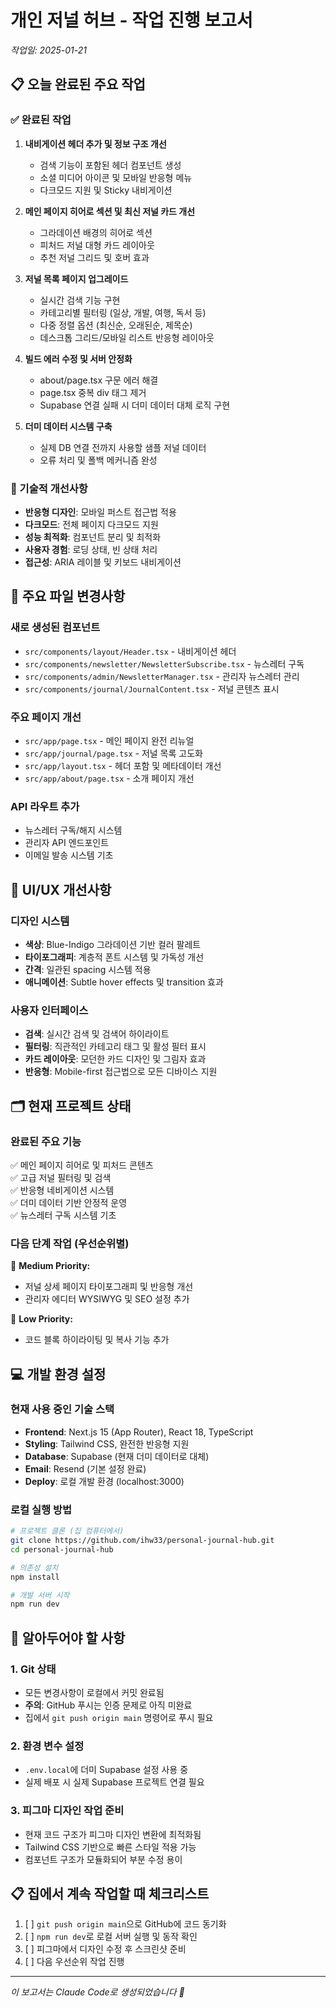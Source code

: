 # 개인 저널 허브 - 작업 진행 보고서
*작업일: 2025-01-21*

## 📋 오늘 완료된 주요 작업

### ✅ 완료된 작업
1. **내비게이션 헤더 추가 및 정보 구조 개선**
   - 검색 기능이 포함된 헤더 컴포넌트 생성
   - 소셜 미디어 아이콘 및 모바일 반응형 메뉴
   - 다크모드 지원 및 Sticky 내비게이션

2. **메인 페이지 히어로 섹션 및 최신 저널 카드 개선**
   - 그라데이션 배경의 히어로 섹션
   - 피처드 저널 대형 카드 레이아웃
   - 추천 저널 그리드 및 호버 효과

3. **저널 목록 페이지 업그레이드**
   - 실시간 검색 기능 구현
   - 카테고리별 필터링 (일상, 개발, 여행, 독서 등)
   - 다중 정렬 옵션 (최신순, 오래된순, 제목순)
   - 데스크톱 그리드/모바일 리스트 반응형 레이아웃

4. **빌드 에러 수정 및 서버 안정화**
   - about/page.tsx 구문 에러 해결
   - page.tsx 중복 div 태그 제거
   - Supabase 연결 실패 시 더미 데이터 대체 로직 구현

5. **더미 데이터 시스템 구축**
   - 실제 DB 연결 전까지 사용할 샘플 저널 데이터
   - 오류 처리 및 폴백 메커니즘 완성

### 🔧 기술적 개선사항
- **반응형 디자인**: 모바일 퍼스트 접근법 적용
- **다크모드**: 전체 페이지 다크모드 지원
- **성능 최적화**: 컴포넌트 분리 및 최적화
- **사용자 경험**: 로딩 상태, 빈 상태 처리
- **접근성**: ARIA 레이블 및 키보드 내비게이션

## 📁 주요 파일 변경사항

### 새로 생성된 컴포넌트
- `src/components/layout/Header.tsx` - 내비게이션 헤더
- `src/components/newsletter/NewsletterSubscribe.tsx` - 뉴스레터 구독
- `src/components/admin/NewsletterManager.tsx` - 관리자 뉴스레터 관리
- `src/components/journal/JournalContent.tsx` - 저널 콘텐츠 표시

### 주요 페이지 개선
- `src/app/page.tsx` - 메인 페이지 완전 리뉴얼
- `src/app/journal/page.tsx` - 저널 목록 고도화
- `src/app/layout.tsx` - 헤더 포함 및 메타데이터 개선
- `src/app/about/page.tsx` - 소개 페이지 개선

### API 라우트 추가
- 뉴스레터 구독/해지 시스템
- 관리자 API 엔드포인트
- 이메일 발송 시스템 기초

## 🎨 UI/UX 개선사항

### 디자인 시스템
- **색상**: Blue-Indigo 그라데이션 기반 컬러 팔레트
- **타이포그래피**: 계층적 폰트 시스템 및 가독성 개선
- **간격**: 일관된 spacing 시스템 적용
- **애니메이션**: Subtle hover effects 및 transition 효과

### 사용자 인터페이스
- **검색**: 실시간 검색 및 검색어 하이라이트
- **필터링**: 직관적인 카테고리 태그 및 활성 필터 표시
- **카드 레이아웃**: 모던한 카드 디자인 및 그림자 효과
- **반응형**: Mobile-first 접근법으로 모든 디바이스 지원

## 🗂️ 현재 프로젝트 상태

### 완료된 주요 기능
✅ 메인 페이지 히어로 및 피처드 콘텐츠  
✅ 고급 저널 필터링 및 검색  
✅ 반응형 네비게이션 시스템  
✅ 더미 데이터 기반 안정적 운영  
✅ 뉴스레터 구독 시스템 기초  

### 다음 단계 작업 (우선순위별)
🔄 **Medium Priority:**
- 저널 상세 페이지 타이포그래피 및 반응형 개선
- 관리자 에디터 WYSIWYG 및 SEO 설정 추가

🔄 **Low Priority:**
- 코드 블록 하이라이팅 및 복사 기능 추가

## 💻 개발 환경 설정

### 현재 사용 중인 기술 스택
- **Frontend**: Next.js 15 (App Router), React 18, TypeScript
- **Styling**: Tailwind CSS, 완전한 반응형 지원
- **Database**: Supabase (현재 더미 데이터로 대체)
- **Email**: Resend (기본 설정 완료)
- **Deploy**: 로컬 개발 환경 (localhost:3000)

### 로컬 실행 방법
```bash
# 프로젝트 클론 (집 컴퓨터에서)
git clone https://github.com/ihw33/personal-journal-hub.git
cd personal-journal-hub

# 의존성 설치
npm install

# 개발 서버 시작
npm run dev
```

## 🚨 알아두어야 할 사항

### 1. Git 상태
- 모든 변경사항이 로컬에서 커밋 완료됨
- **주의**: GitHub 푸시는 인증 문제로 아직 미완료
- 집에서 `git push origin main` 명령어로 푸시 필요

### 2. 환경 변수 설정
- `.env.local`에 더미 Supabase 설정 사용 중
- 실제 배포 시 실제 Supabase 프로젝트 연결 필요

### 3. 피그마 디자인 작업 준비
- 현재 코드 구조가 피그마 디자인 변환에 최적화됨
- Tailwind CSS 기반으로 빠른 스타일 적용 가능
- 컴포넌트 구조가 모듈화되어 부분 수정 용이

## 📋 집에서 계속 작업할 때 체크리스트

1. [ ] `git push origin main`으로 GitHub에 코드 동기화
2. [ ] `npm run dev`로 로컬 서버 실행 및 동작 확인
3. [ ] 피그마에서 디자인 수정 후 스크린샷 준비
4. [ ] 다음 우선순위 작업 진행

---
*이 보고서는 Claude Code로 생성되었습니다 🤖*